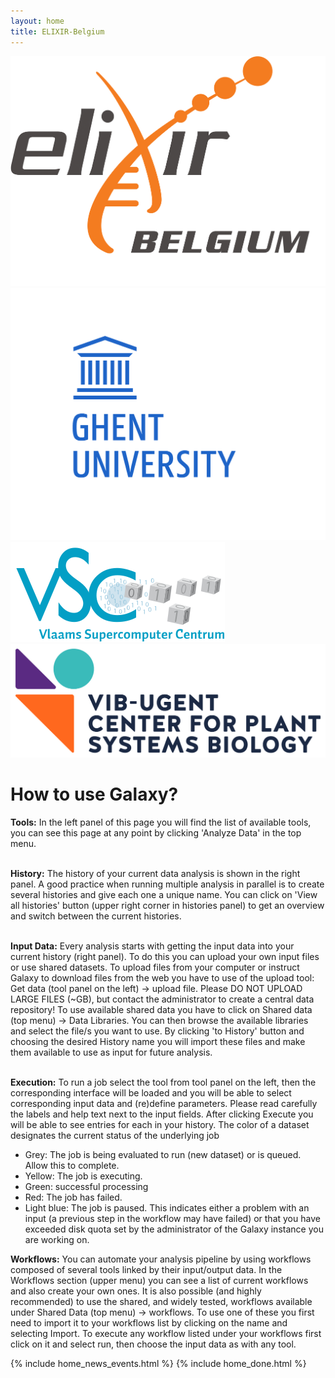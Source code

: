 ```yaml
---
layout: home
title: ELIXIR-Belgium
---
```


<div class="row eu-image-box">
	<a href="https://www.elixir-belgium.org/" target="_blank">
		<img src="/assets/media/ELIXIR_BELGIUM_white_background.png"  class="img-responsive eu-image"/>
	</a>
	<a href="https://www.ugent.be/en" target="_blank">
		<img src="/assets/media/UGent_EN.png"  class="img-responsive eu-image"/>
	</a>
	<a href="https://www.vscentrum.be/" target="_blank">
		<img src="/assets/media/logo_VSC.svg"  class="img-responsive eu-image"/>
	</a>
	<a href="http://www.vib.be/en/pages/default.aspx" target="_blank">
		<img src="/assets/media/vib_rf_plant_systems_biology_rgb_pos.png"  class="img-responsive eu-image"/>
	</a>
</div>

<h1>How to use Galaxy?</h1>

<strong>Tools:</strong>  In the left panel of this page you will find the list of available tools, you can see this page at any point by clicking 'Analyze Data' in the top menu.
<br><br>


<strong>History:</strong> The history of your current data analysis is shown in the right panel. A good practice when running multiple analysis in parallel is to create several histories and give each one a unique name.
You can click on 'View all histories' button (upper right corner in histories panel) to get an overview and switch between the current histories.
<br><br>

<strong>Input Data:</strong>
Every analysis starts with getting the input data into your current history (right panel). To do this you can upload your own input files or use shared datasets.
To upload files from your computer or instruct Galaxy to download files from the web you have to use of the upload tool: Get data (tool panel on the left) -&gt; upload file. Please DO NOT UPLOAD LARGE FILES (~GB), but contact the administrator to create a central data repository!
To use available shared data you have to click on Shared data (top menu) -&gt; Data Libraries. You can then browse the available libraries and select the file/s you want to use. By clicking 'to History' button and choosing the desired History name you will import these files and make them available to use as input for future analysis.
<br><br>


<strong>Execution:</strong>
To run a job select the tool from tool panel on the left, then the corresponding interface will be loaded and you will be able to select corresponding input data and (re)define parameters.
Please read carefully the labels and help text next to the input fields. After clicking Execute you will be able to see entries for each  in your history.
The color of a dataset designates the current status of the underlying job

<ul>
	<li>Grey: The job is being evaluated to run (new dataset) or is queued. Allow this to complete.</li>
	<li>Yellow: The job is executing.</li>
	<li>Green: successful processing</li>
	<li>Red: The job has failed.</li>
	<li> Light blue: The job is paused. This indicates either a problem with an input (a previous step in the workflow may have failed) or that you have exceeded disk quota set by the administrator of the Galaxy instance you are working on.</li>
</ul>

<strong>Workflows:</strong>
You can automate your analysis pipeline by using workflows composed of several tools linked by their input/output data. In the Workflows section (upper menu) you can see a list of current workflows and also create your own ones.
It is also possible (and highly recommended) to use the shared, and widely tested, workflows available under Shared Data (top menu) -&gt; workflows. To use one of these you first need to import it to your workflows list by clicking on the name and selecting Import. To execute any workflow listed under your workflows first click on it and select run, then choose the input data as with any tool.


{% include home_news_events.html %}
{% include home_done.html %}
